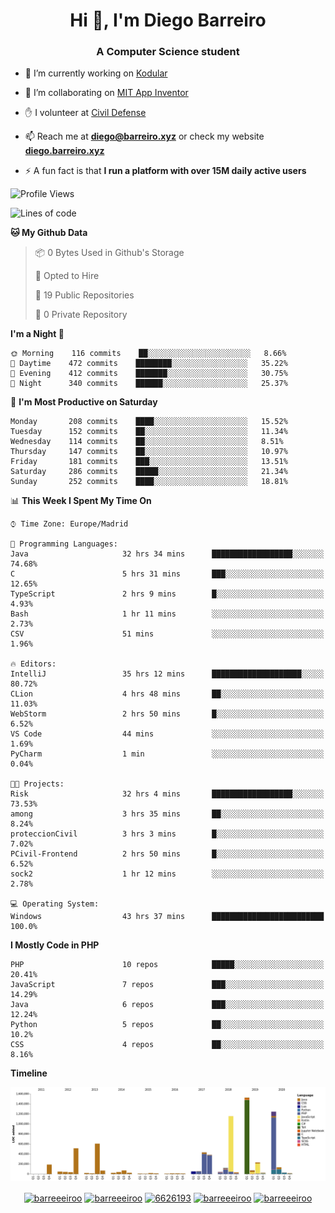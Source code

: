 <h1 align="center">Hi 👋, I'm Diego Barreiro</h1>
<h3 align="center">A Computer Science student</h3>

- 🔭 I’m currently working on [Kodular](https://www.kodular.io)

- 👯 I’m collaborating on [MIT App Inventor](https://github.com/mit-cml/appinventor-sources)

- ✋ I volunteer at [Civil Defense](https://proteccioncivil.sdc.gal)

- 📫 Reach me at **diego@barreiro.xyz** or check my website **[diego.barreiro.xyz](https://diego.barreiro.xyz)**

- ⚡ A fun fact is that **I run a platform with over 15M daily active users**

<!--START_SECTION:waka-->
![Profile Views](http://img.shields.io/badge/Profile%20Views-19-blue)

![Lines of code](https://img.shields.io/badge/From%20Hello%20World%20I%27ve%20Written-22.4%20million%20lines%20of%20code-blue)

**🐱 My Github Data** 

> 📦 0 Bytes Used in Github's Storage 
 > 
> 💼 Opted to Hire
 > 
> 📜 19 Public Repositories
 > 
> 🔑 0 Private Repository 
 > 
**I'm a Night 🦉** 

```text
🌞 Morning    116 commits    ██░░░░░░░░░░░░░░░░░░░░░░░   8.66% 
🌆 Daytime    472 commits    ████████░░░░░░░░░░░░░░░░░   35.22% 
🌃 Evening    412 commits    ███████░░░░░░░░░░░░░░░░░░   30.75% 
🌙 Night      340 commits    ██████░░░░░░░░░░░░░░░░░░░   25.37%

```
📅 **I'm Most Productive on Saturday** 

```text
Monday       208 commits    ████░░░░░░░░░░░░░░░░░░░░░   15.52% 
Tuesday      152 commits    ██░░░░░░░░░░░░░░░░░░░░░░░   11.34% 
Wednesday    114 commits    ██░░░░░░░░░░░░░░░░░░░░░░░   8.51% 
Thursday     147 commits    ██░░░░░░░░░░░░░░░░░░░░░░░   10.97% 
Friday       181 commits    ███░░░░░░░░░░░░░░░░░░░░░░   13.51% 
Saturday     286 commits    █████░░░░░░░░░░░░░░░░░░░░   21.34% 
Sunday       252 commits    ████░░░░░░░░░░░░░░░░░░░░░   18.81%

```


📊 **This Week I Spent My Time On** 

```text
⌚︎ Time Zone: Europe/Madrid

💬 Programming Languages: 
Java                     32 hrs 34 mins      ██████████████████░░░░░░░   74.68% 
C                        5 hrs 31 mins       ███░░░░░░░░░░░░░░░░░░░░░░   12.65% 
TypeScript               2 hrs 9 mins        █░░░░░░░░░░░░░░░░░░░░░░░░   4.93% 
Bash                     1 hr 11 mins        ░░░░░░░░░░░░░░░░░░░░░░░░░   2.73% 
CSV                      51 mins             ░░░░░░░░░░░░░░░░░░░░░░░░░   1.96%

🔥 Editors: 
IntelliJ                 35 hrs 12 mins      ████████████████████░░░░░   80.72% 
CLion                    4 hrs 48 mins       ██░░░░░░░░░░░░░░░░░░░░░░░   11.03% 
WebStorm                 2 hrs 50 mins       █░░░░░░░░░░░░░░░░░░░░░░░░   6.52% 
VS Code                  44 mins             ░░░░░░░░░░░░░░░░░░░░░░░░░   1.69% 
PyCharm                  1 min               ░░░░░░░░░░░░░░░░░░░░░░░░░   0.04%

🐱‍💻 Projects: 
Risk                     32 hrs 4 mins       ██████████████████░░░░░░░   73.53% 
among                    3 hrs 35 mins       ██░░░░░░░░░░░░░░░░░░░░░░░   8.24% 
proteccionCivil          3 hrs 3 mins        █░░░░░░░░░░░░░░░░░░░░░░░░   7.02% 
PCivil-Frontend          2 hrs 50 mins       █░░░░░░░░░░░░░░░░░░░░░░░░   6.52% 
sock2                    1 hr 12 mins        ░░░░░░░░░░░░░░░░░░░░░░░░░   2.78%

💻 Operating System: 
Windows                  43 hrs 37 mins      █████████████████████████   100.0%

```

**I Mostly Code in PHP** 

```text
PHP                      10 repos            █████░░░░░░░░░░░░░░░░░░░░   20.41% 
JavaScript               7 repos             ███░░░░░░░░░░░░░░░░░░░░░░   14.29% 
Java                     6 repos             ███░░░░░░░░░░░░░░░░░░░░░░   12.24% 
Python                   5 repos             ██░░░░░░░░░░░░░░░░░░░░░░░   10.2% 
CSS                      4 repos             ██░░░░░░░░░░░░░░░░░░░░░░░   8.16%

```


**Timeline**

![Chart not found](https://github.com/barreeeiroo/barreeeiroo/blob/master/charts/bar_graph.png) 


<!--END_SECTION:waka-->

<p align="center">
<a href="https://twitter.com/barreeeiroo" target="blank"><img align="center" src="https://cdn.jsdelivr.net/npm/simple-icons@3.0.1/icons/twitter.svg" alt="barreeeiroo" height="20" width="20" /></a>
<a href="https://linkedin.com/in/barreeeiroo" target="blank"><img align="center" src="https://cdn.jsdelivr.net/npm/simple-icons@3.0.1/icons/linkedin.svg" alt="barreeeiroo" height="20" width="20" /></a>
<a href="https://stackoverflow.com/users/6626193" target="blank"><img align="center" src="https://cdn.jsdelivr.net/npm/simple-icons@3.0.1/icons/stackoverflow.svg" alt="6626193" height="20" width="20" /></a>
<a href="https://fb.com/barreeeiroo" target="blank"><img align="center" src="https://cdn.jsdelivr.net/npm/simple-icons@3.0.1/icons/facebook.svg" alt="barreeeiroo" height="20" width="20" /></a>
<a href="https://instagram.com/barreeeiroo" target="blank"><img align="center" src="https://cdn.jsdelivr.net/npm/simple-icons@3.0.1/icons/instagram.svg" alt="barreeeiroo" height="20" width="20" /></a>
</p>
